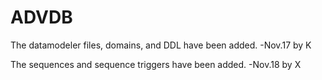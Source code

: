 ADVDB
=====

The datamodeler files, domains, and DDL have been added. -Nov.17 by K

The sequences and sequence triggers have been added. -Nov.18 by X
